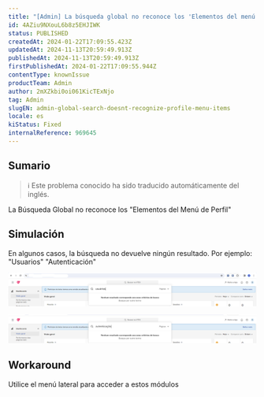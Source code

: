 ```yaml
---
title: "[Admin] La búsqueda global no reconoce los 'Elementos del menú de perfil'."
id: 4AZiu9NXouL6b8z5EHJIWK
status: PUBLISHED
createdAt: 2024-01-22T17:09:55.423Z
updatedAt: 2024-11-13T20:59:49.913Z
publishedAt: 2024-11-13T20:59:49.913Z
firstPublishedAt: 2024-01-22T17:09:55.944Z
contentType: knownIssue
productTeam: Admin
author: 2mXZkbi0oi061KicTExNjo
tag: Admin
slugEN: admin-global-search-doesnt-recognize-profile-menu-items
locale: es
kiStatus: Fixed
internalReference: 969645
---
```


## Sumario

>ℹ️ Este problema conocido ha sido traducido automáticamente del inglés.


La Búsqueda Global no reconoce los "Elementos del Menú de Perfil"


##

## Simulación


En algunos casos, la búsqueda no devuelve ningún resultado.
Por ejemplo: "Usuarios" "Autenticación"

 ![](https://raw.githubusercontent.com/vtexdocs/known-issues/refs/heads/main/docs/es/known-issues/Admin/admin-la-busqueda-global-no-reconoce-los-elementos-del-menu-de-perfil_1.png)


 ![](https://raw.githubusercontent.com/vtexdocs/known-issues/refs/heads/main/docs/es/known-issues/Admin/admin-la-busqueda-global-no-reconoce-los-elementos-del-menu-de-perfil_2.png)



## Workaround


Utilice el menú lateral para acceder a estos módulos





